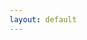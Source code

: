 ```yaml
---
layout: default
---
```


<div class="notepad-page">
	<object type="text/html" data="https://shduff.tumblr.com" style="width:100%; height:100%;"></object>
</div>
